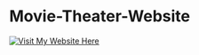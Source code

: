 # Movie-Theater-Website
[![Visit My Website Here](https://img.shields.io/badge/Live%20Demo–Visit-blue?style=flat-square)](https://hammadasher100.github.io/Movie-Theater-Website/)
